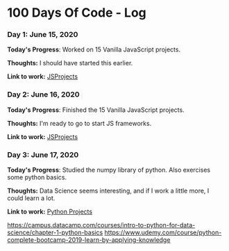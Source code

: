 # 100 Days Of Code - Log

### Day 1: June 15, 2020

**Today's Progress**: Worked on 15 Vanilla JavaScript projects.

**Thoughts:** I should have started this earlier.

**Link to work:** [JSProjects](https://github.com/ElshadaiK/JSProjects)

### Day 2: June 16, 2020

**Today's Progress**: Finished the 15 Vanilla JavaScript projects.

**Thoughts:** I'm ready to go to start JS frameworks.

**Link to work:** [JSProjects](https://github.com/ElshadaiK/JSProjects)

### Day 3: June 17, 2020

**Today's Progress**: Studied the numpy library of python. Also exercises some python basics.

**Thoughts:** Data Science seems interesting, and if I work a little more, I could learn a lot.

**Link to work:** [Python Projects](https://github.com/ElshadaiK/PythonProjects)

https://campus.datacamp.com/courses/intro-to-python-for-data-science/chapter-1-python-basics
https://www.udemy.com/course/python-complete-bootcamp-2019-learn-by-applying-knowledge
